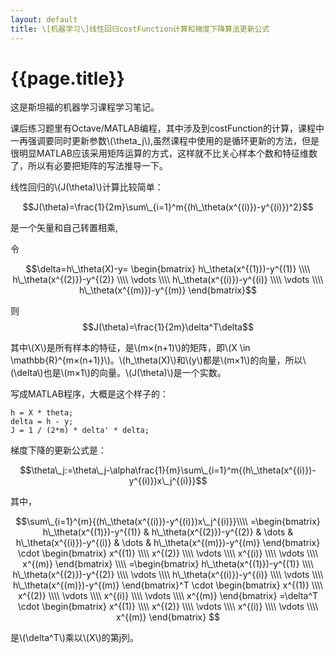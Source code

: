 ```yaml
---
layout: default
title: \[机器学习\]线性回归costFunction计算和梯度下降算法更新公式
---
```

{{page.title}}
===============
这是斯坦福的机器学习课程学习笔记。

课后练习题里有Octave/MATLAB编程，其中涉及到costFunction的计算，课程中一再强调要同时更新参数\\(\theta_j\\),虽然课程中使用的是循环更新的方法，但是很明显MATLAB应该采用矩阵运算的方式，这样就不比关心样本个数和特征维数了，所以有必要把矩阵的写法推导一下。

线性回归的\\(J(\theta)\\)计算比较简单：

$$J(\theta)=\frac{1}{2m}\sum\_{i=1}^m{(h\_\theta(x^{(i)})-y^{(i)})^2}$$

是一个矢量和自己转置相乘,

令

$$\delta=h\_\theta(X)-y=
\begin{bmatrix}
h\_\theta(x^{(1)})-y^{(1)} \\\\
h\_\theta(x^{(2)})-y^{(2)} \\\\
\vdots \\\\
h\_\theta(x^{(i)})-y^{(i)} \\\\
\vdots \\\\
h\_\theta(x^{(m)})-y^{(m)} 
\end{bmatrix}$$

则
$$J(\theta)=\frac{1}{2m}\delta^T\delta$$

其中\\(X\\)是所有样本的特征，是\\(m×(n+1)\\)的矩阵，即\\(X \in \mathbb{R}^{m×(n+1)}\\)。\\(h\_\theta(X)\\)和\\(y\\)都是\\(m×1\\)的向量，所以\\(\delta\\)也是\\(m×1\\)的向量。\\(J(\theta)\\)是一个实数。


写成MATLAB程序，大概是这个样子的：

	h = X * theta;
	delta = h - y;
	J = 1 / (2*m) * delta' * delta;

梯度下降的更新公式是：

$$\theta\_j:=\theta\_j-\alpha\frac{1}{m}\sum\_{i=1}^m{(h\_\theta(x^{(i)})-y^{(i)})x\_j^{(i)}}$$

其中，

$$\sum\_{i=1}^{m}{(h\_\theta(x^{(i)})-y^{(i)})x\_j^{(i)}}\\\\
=\begin{bmatrix}
h\_\theta(x^{(1)})-y^{(1)} &
h\_\theta(x^{(2)})-y^{(2)} &
\dots &
h\_\theta(x^{(i)})-y^{(i)} &
\dots &
h\_\theta(x^{(m)})-y^{(m)}
\end{bmatrix}
\cdot
\begin{bmatrix}
x^{(1)} \\\\
x^{(2)} \\\\
\vdots \\\\
x^{(i)} \\\\
\vdots \\\\
x^{(m)}
\end{bmatrix} \\\\
=\begin{bmatrix}
h\_\theta(x^{(1)})-y^{(1)} \\\\
h\_\theta(x^{(2)})-y^{(2)} \\\\
\vdots \\\\
h\_\theta(x^{(i)})-y^{(i)} \\\\
\vdots \\\\
h\_\theta(x^{(m)})-y^{(m)}
\end{bmatrix}^T
\cdot
\begin{bmatrix}
x^{(1)} \\\\
x^{(2)} \\\\
\vdots \\\\
x^{(i)} \\\\
\vdots \\\\
x^{(m)}
\end{bmatrix}
=\delta^T \cdot 
\begin{bmatrix}
x^{(1)} \\\\
x^{(2)} \\\\
\vdots \\\\
x^{(i)} \\\\
\vdots \\\\
x^{(m)}
\end{bmatrix}
$$

是\\(\delta^T\\)乘以\\(X\\)的第j列。

